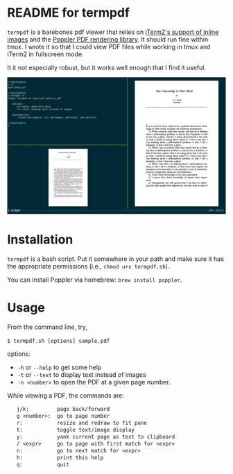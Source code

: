 # README for termpdf

`termpdf` is a barebones pdf viewer that relies on [iTerm2's support of inline
images][] and the [Poppler PDF rendering library][]. It should run fine within
tmux. I wrote it so that I could view PDF files while working in tmux and
iTerm2 in fullscreen mode.

It it not especially robust, but it works well enough that I find it useful.

![screenshot](termpdf_screenshot.png)

# Installation

`termpdf` is a bash script. Put it somewhere in your path and make sure it has
the appropriate permissions (i.e., `chmod u+x termpdf.sh`).

You can install Poppler via homebrew: `brew install poppler`.

# Usage

From the command line, try,

`$ termpdf.sh [options] sample.pdf`

options: 

-   `-h` or `--help` to get some help
-   `-t` or `--text` to display text instead of images
-   `-n <number>` to open the PDF at a given page number.

While viewing a PDF, the commands are:

~~~
   j/k:         page back/forward
   g <number>:  go to page number
   r:           resize and redraw to fit pane
   t:           toggle text/image display
   y:           yank current page as text to clipboard
   / <expr>     go to page with first match for <expr>
   n:           go to next match for <expr>
   h:           print this help
   q:           quit
~~~



  [iTerm2's support of inline images]: https://iterm2.com/images.html
  [Poppler PDF rendering library]: http://poppler.freedesktop.org/
